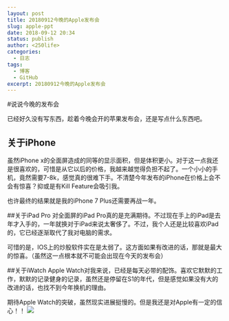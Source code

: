 ```yaml
---
layout: post
title: 20180912今晚的Apple发布会
slug: apple-ppt
date: 2018-09-12 20:34
status: publish
author: <250life>
categories: 
  - 日志
tags: 
  - 博客
  - GitHub
excerpt: 20180912今晚的Apple发布会
---
```




#说说今晚的发布会

已经好久没有写东西，趁着今晚会开的苹果发布会，还是写点什么东西吧。

## 关于iPhone

虽然iPhone x的全面屏造成的同等的显示面积，但是体积更小。对于这一点我还是很喜欢的，可惜是从它以后的价格，我越来越觉得负担不起了。一个小小的手机，竟然需要7-8k，感觉真的很难下手。不清楚今年发布的iPhone在价格上会不会有惊喜？抑或是有Kill Feature会吸引我。

也许最终的结果就是我的iPhone 7 Plus还需要再战一年。


##关于iPad Pro
对全面屏的iPad Pro真的是充满期待。不过现在手上的iPad是去年才入手的，一年就换对于iPad来说太奢侈了。不过，我个人还是比较喜欢iPad的，它已经逐渐取代了我对电脑的需求。

可惜的是，IOS上的炒股软件实在是太弱了。这方面如果有改进的话，那就是最大的惊喜。（虽然这一点根本就不可能会出现在今天的发布会）

##关于iWatch
Apple Watch对我来说，已经是每天必带的配饰。喜欢它默默的工作，默默的记录健身的记录，虽然还是停留在S1的年代，但是感觉如果没有大的改进的话，也找不到今年换机的理由。

期待Apple Watch的突破，虽然现实进展挺慢的。但是我还是对Apple有一定的信心！！
![](http://qiniu.250life.com/15366726825700.jpg)

